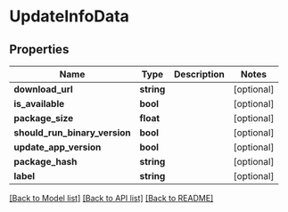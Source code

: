# UpdateInfoData

## Properties
Name | Type | Description | Notes
------------ | ------------- | ------------- | -------------
**download_url** | **string** |  | [optional] 
**is_available** | **bool** |  | [optional] 
**package_size** | **float** |  | [optional] 
**should_run_binary_version** | **bool** |  | [optional] 
**update_app_version** | **bool** |  | [optional] 
**package_hash** | **string** |  | [optional] 
**label** | **string** |  | [optional] 

[[Back to Model list]](../README.md#documentation-for-models) [[Back to API list]](../README.md#documentation-for-api-endpoints) [[Back to README]](../README.md)


